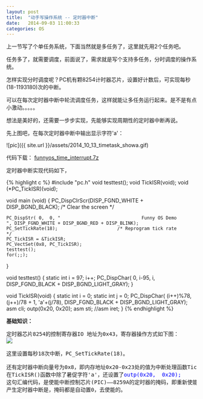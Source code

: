 ```yaml
---
layout: post
title:  "动手写操作系统 -- 定时器中断"
date:   2014-09-03 11:00:33
categories: OS
---
```


上一节写了个单任务系统，下面当然就是多任务了，这里就先用2个任务吧。

任务多了，就需要调度，前面说了，需求就是写个支持多任务，分时调度的操作系统。

怎样实现分时调度呢？PC机有颗8254计时器芯片，设置好计数后，可实现每秒(18-1193180)次的中断。

可以在每次定时器中断中轮流调度任务，这样就能让多任务运行起来。是不是有点小激动。。。。。

想法是美好的，还需要一步步实现，先能够实现周期性的定时器中断再说。

先上图吧，在每次定时器中断中输出显示字符'a'：

![pic]({{ site.url }}/assets/2014_10_13_timetask_showa.gif)

代码下载： <a href="http://pan.baidu.com/s/1sjpvJNf">funnyos_time_interrupt.7z</a>

定时器中断实现代码如下，

{% highlight c %}
#include "pc.h"
void testtest();
void TickISR(void);
void (*PC_TickISR)(void);

void  main (void) {
	PC_DispClrScr(DISP_FGND_WHITE + DISP_BGND_BLACK);      /* Clear the screen                         */

	PC_DispStr( 0,  0, "                              Funny OS Demo                                     ", DISP_FGND_WHITE + DISP_BGND_RED + DISP_BLINK);
	PC_SetTickRate(18);                      /* Reprogram tick rate                      */
	PC_TickISR = &TickISR;
	PC_VectSet(0x8, PC_TickISR); 
	testtest();
	for(;;);
}

void testtest() {
	static int i = 97;
	i++;
	PC_DispChar( 0,  i-95, i, DISP_FGND_BLACK + DISP_BGND_LIGHT_GRAY);
}

void TickISR(void) {
	static int i = 0;
	static int j = 0;
	PC_DispChar( (i++)%78,  (j++)/78 + 1, 'a'+(j/78), DISP_FGND_BLACK + DISP_BGND_LIGHT_GRAY);
	asm cli;
	outp(0x20,  0x20); 
	asm sti;
	//asm iret;
}
{% endhighlight %}

<strong>基础知识：</strong>
<pre>
定时器芯片8254的控制寄存器IO 地址为0x43，寄存器操作方式如下图：
<img src="{{ site.url }}/assets/2014_10_13_8254_register.jpg">

这里设置每秒18次中断，PC_SetTickRate(18)。

还有定时器中断向量号为0x8，即内存地址0x20-0x23处的值为中断处理函数TickISR()的地址。
在TickISR()函数中除了暑促字符'a'，还设置了<font color="0x0000ff">outp(0x20,  0x20); </font>
这句汇编代码，是使能中断控制芯片(PIC)——8259A的定时器的掩码，即重新使能定时器中断，因为每次
产生定时器中断是，掩码都是自动置0，去使能的。
</pre>